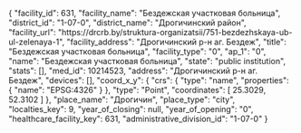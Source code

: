 {
    "facility_id": 631,
    "facility_name": "Бездежская участковая больница",
    "district_id": "1-07-0",
    "district_name": "Дрогичинский район",
    "facility_url": "https:\/\/drcrb.by\/struktura-organizatsii\/751-bezdezhskaya-ub-ul-zelenaya-1",
    "facility_address": "Дрогичинский р-н аг. Бездеж",
    "title": "Бездежская участковая больница",
    "facility_type": "0",
    "ap_1": "0",
    "name": "Бездежская участковая больница",
    "state": "public institution",
    "stats": [],
    "med_id": 10214523,
    "address": "Дрогичинский р-н аг. Бездеж",
    "devices": [],
    "coord_x_y": {
        "crs": {
            "type": "name",
            "properties": {
                "name": "EPSG:4326"
            }
        },
        "type": "Point",
        "coordinates": [
            25.3029,
            52.3102
        ]
    },
    "place_name": "Дрогичин",
    "place_type": "city",
    "localties_key": 9,
    "year_of_closing": null,
    "year_of_opening": "0",
    "healthcare_facility_key": 631,
    "administrative_division_id": "1-07-0"
}